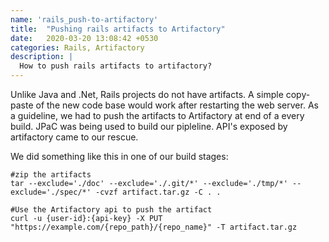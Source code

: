 ```yaml
---
name: 'rails_push-to-artifactory'
title:  "Pushing rails artifacts to Artifactory"
date:   2020-03-20 13:08:42 +0530
categories: Rails, Artifactory
description: |
  How to push rails artifacts to artifactory?
---
```


Unlike Java and .Net, Rails projects do not have artifacts. A simple copy-paste of the new code base would work after
restarting the web server. As a guideline, we had to push the artifacts to Artifactory at end of a every build.
JPaC was being used to build our pipleline. API's exposed by artifactory came to our rescue.

We did something like this in one of our build stages:

```shell
#zip the artifacts
tar --exclude='./doc' --exclude='./.git/*' --exclude='./tmp/*' --exclude='./spec/*' -cvzf artifact.tar.gz -C . .

#Use the Artifactory api to push the artifact
curl -u {user-id}:{api-key} -X PUT "https://example.com/{repo_path}/{repo_name}" -T artifact.tar.gz

```








